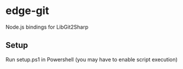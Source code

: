 edge-git
========

Node.js bindings for LibGit2Sharp

Setup
---

Run setup.ps1 in Powershell (you may have to enable script execution)
